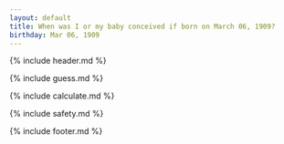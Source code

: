 ```yaml
---
layout: default
title: When was I or my baby conceived if born on March 06, 1909?
birthday: Mar 06, 1909
---
```


{% include header.md %}

{% include guess.md %}

{% include calculate.md %}

{% include safety.md %}

{% include footer.md %}



